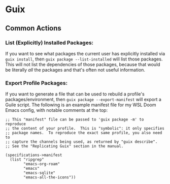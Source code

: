 Guix
====

Common Actions
--------------

### List (Explicitly) Installed Packages:

If you want to see what packages the current user has explicitly installed via `guix install`, then `guix package --list-installed` will list those packages. This will not list the dependencies of those packages, because that would be literally *all* the packages and that's often not useful information.


### Export Profile Packages:

If you want to generate a file that can be used to rebuild a profile's packages/environment, then `guix package --export-manifest` will export a Guile script. The following is an example manifest file for my WSL Doom Emacs config, with notable comments at the top:

    ;; This "manifest" file can be passed to 'guix package -m' to reproduce
    ;; the content of your profile.  This is "symbolic": it only specifies
    ;; package names.  To reproduce the exact same profile, you also need to
    ;; capture the channels being used, as returned by "guix describe".
    ;; See the "Replicating Guix" section in the manual.
    
    (specifications->manifest
      (list "ripgrep"
            "emacs-org-roam"
            "emacs"
            "emacs-sqlite"
            "emacs-all-the-icons"))

